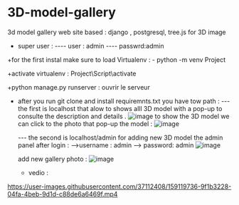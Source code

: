 # 3D-model-gallery
3d model gallery web site based : django , postgresql, tree.js for 3D image
+ super user :
 ----  user : admin
 ----  passwrd:admin
 
 
+for the first instal make sure to load Virtualenv : - python -m venv Project


+activate virtualenv : Project\Script\activate


+python manage.py runserver : ouvrir le serveur 



+ after you run git clone and install requiremnts.txt you have tow path :
    --- the first is localhost that alow to shows alll 3D model with a pop-up to consulte the description and details .
    ![image](https://user-images.githubusercontent.com/37112408/159118662-212d30b2-4a57-4d39-ab6e-55564beccf11.png)
    to show the 3D model we can click to the photo that pop-up the model :
    ![image](https://user-images.githubusercontent.com/37112408/159118745-7ad86ffb-66de-4c05-8921-f9e060b7f18d.png)


    --- the second is localhost/admin for adding new 3D model 
    the admin panel after login : -->username : admin --> password:  admin
    ![image](https://user-images.githubusercontent.com/37112408/159118803-e7b8f4c7-b9d9-4733-902f-bd9782756137.png)
    
    add new gallery photo :
    ![image](https://user-images.githubusercontent.com/37112408/159118857-c98cf8c2-d0e4-45a8-b622-77c53b94a3f6.png)
    
    
    + vedio : 
    

https://user-images.githubusercontent.com/37112408/159119736-9f1b3228-04fa-4beb-9d1d-c88de6a6469f.mp4


    
    


